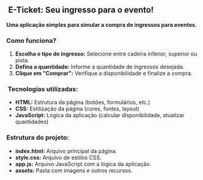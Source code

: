 ## ️ E-Ticket: Seu ingresso para o evento!

**Uma aplicação simples para simular a compra de ingressos para eventos.**

###  Como funciona?
1. **Escolha o tipo de ingresso:** Selecione entre cadeira inferior, superior ou pista.
2. **Defina a quantidade:** Informe a quantidade de ingressos desejada.
3. **Clique em "Comprar":** Verifique a disponibilidade e finalize a compra.

### ️ Tecnologias utilizadas:
* **HTML:** Estrutura da página (botões, formulários, etc.)
* **CSS:** Estilização da página (cores, fontes, layout)
* **JavaScript:** Lógica da aplicação (calcular disponibilidade, atualizar quantidades)

###  Estrutura do projeto:
* **index.html:** Arquivo principal da página.
* **style.css:** Arquivo de estilos CSS.
* **app.js:** Arquivo JavaScript com a lógica da aplicação.
* **assets:** Pasta com imagens e outros recursos.
